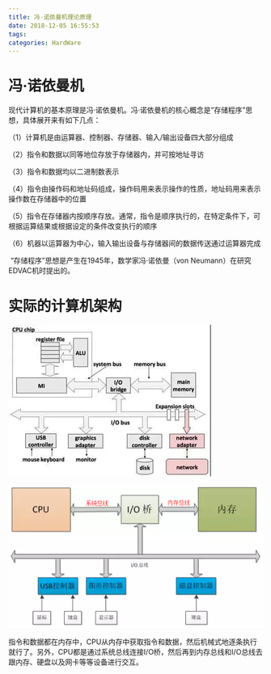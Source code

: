 ```yaml
---
title: 冯·诺依曼机理论原理
date: 2018-12-05 16:55:53
tags:
categories: HardWare
---
```


# 冯·诺依曼机

现代计算机的基本原理是冯·诺依曼机。冯·诺依曼机的核心概念是“存储程序”思想，具体展开来有如下几点：

（1）计算机是由运算器、控制器、存储器、输入/输出设备四大部分组成

（2）指令和数据以同等地位存放于存储器内，并可按地址寻访

（3）指令和数据均以二进制数表示

（4）指令由操作码和地址码组成，操作码用来表示操作的性质，地址码用来表示操作数在存储器中的位置

（5）指令在存储器内按顺序存放。通常，指令是顺序执行的，在特定条件下，可根据运算结果或根据设定的条件改变执行的顺序

（6）机器以运算器为中心，输入输出设备与存储器间的数据传送通过运算器完成

 “存储程序”思想是产生在1945年，数学家冯·诺依曼（von Neumann）在研究EDVAC机时提出的。

# 实际的计算机架构

![](/images/os_arch_1_1.jpg)

![](/images/os_arch_1_2.png)

指令和数据都在内存中，CPU从内存中获取指令和数据，然后机械式地逐条执行就行了。另外，CPU都是通过系统总线连接I/O桥，然后再到内存总线和I/O总线去跟内存、硬盘以及网卡等等设备进行交互。
